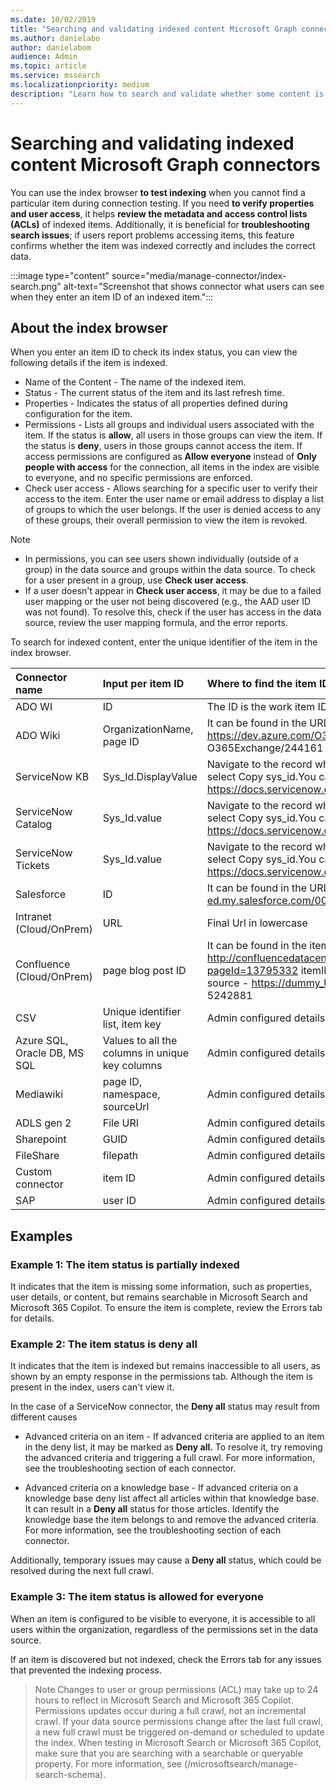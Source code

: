 ```yaml
---
ms.date: 10/02/2019
title: "Searching and validating indexed content Microsoft Graph connectors"
ms.author: danielabo
author: danielabom
audience: Admin
ms.topic: article
ms.service: mssearch
ms.localizationpriority: medium
description: "Learn how to search and validate whether some content is indexed in Microsoft Search and Microsoft 365 Copilot."
---
```


# Searching and validating indexed content Microsoft Graph connectors

You can use the index browser **to test indexing** when you cannot find a particular item during connection testing. If you need **to verify properties and user access**, it helps **review the metadata and access control lists (ACLs)** of indexed items. Additionally, it is beneficial for **troubleshooting search issues**; if users report problems accessing items, this feature confirms whether the item was indexed correctly and includes the correct data.

:::image type="content" source="media/manage-connector/index-search.png" alt-text="Screenshot that shows connector what users can see when they enter an item ID of an indexed item.":::

## About the index browser

When you enter an item ID to check its index status, you can view the following details if the item is indexed.

- Name of the Content - The name of the indexed item.
- Status - The current status of the item and its last refresh time.
- Properties - Indicates the status of all properties defined during configuration for the item.
- Permissions -  Lists all groups and individual users associated with the item. If the status is **allow**, all users in those groups can view the item. If the status is **deny**, users in those groups cannot access the item. If access permissions are configured as **Allow everyone** instead of **Only people with access** for the connection, all items in the index are visible to everyone, and no specific permissions are enforced.
- Check user access - Allows searching for a specific user to verify their access to the item. Enter the user name or email address to display a list of groups to which the user belongs. If the user is denied access to any of these groups, their overall permission to view the item is revoked.

>[!NOTE]
>- In permissions, you can see users shown individually (outside of a group) in the data source and groups within the data source. To check for a user present in a group, use **Check user access**. 
>- If a user doesn't appear in **Check user access**, it may be due to a failed user mapping or the user not being discovered (e.g., the AAD user ID was not found). To resolve this, check if the user has access in the data source, review the user mapping formula, and the error reports.

To search for indexed content, enter the unique identifier of the item in the index browser. 

|Connector name|Input per item ID|Where to find the item ID|
|:------------ |:------------ |:------------|
|ADO WI|ID|The ID is the work item ID.|	
|ADO Wiki|OrganizationName, page ID|It can be found in the URL e.g- https://dev.azure.com/O365Exchange/Demolink/_wiki/O365%20Core.wiki/244161/xyzItemId: O365Exchange/244161|		
|ServiceNow KB|Sys_Id.DisplayValue|Navigate to the record where you are looking for a sys_id, right-click the header bar, and select Copy sys_id.You can also click the Hamburger > Copy sys_id. For more information: https://docs.servicenow.com/csh?topicname=c_UniqueRecordIdentifier.html&version=latest|
|ServiceNow Catalog|Sys_Id.value|Navigate to the record where you are looking for a sys_id, right-click the header bar, and select Copy sys_id.You can also click the Hamburger > Copy sys_id. For more information: https://docs.servicenow.com/csh?topicname=c_UniqueRecordIdentifier.html&version=latest| 		
|ServiceNow Tickets|Sys_Id.value|Navigate to the record where you are looking for a sys_id, right-click the header bar, and select Copy sys_id.You can also click the Hamburger > Copy sys_id. For more information: https://docs.servicenow.com/csh?topicname=c_UniqueRecordIdentifier.html&version=latest|		
|Salesforce|ID|It can be found in the URL e.g- - https://democompany123-dev-ed.my.salesforce.com/00T5w00008iy76x -Item ID: 00T5w00008iy76x|
|Intranet (Cloud/OnPrem)|URL|Final Url in lowercase|Jira issue ID	Follow the link : https://confluence.atlassian.com/jirakb/how-to-get-issue-id-from-the-jira-user-interface-1115156394.html#:~:text=User%20needs%20to%20get%20the%20issue%20id%20in%20an%20easier|
|Confluence (Cloud/OnPrem)|page blog post ID|It can be found in the item ID of the URL http://confluencedatacenter.dummy.dummyapp.azoro.com:1234/pages/viewinfo.action?pageId=13795332 itemID: 13795332. Example in the Confluence Cloud: URL from the data source - 	https://dummy_URL.atlassian.net/wiki/spaces/xyz/pages/5242881 page ID - 5242881| 	
|CSV|Unique identifier list, item key|Admin configured details.|
|Azure SQL, Oracle DB, MS SQL|Values to all the columns in unique key columns|Admin configured details.|
|Mediawiki|page ID, namespace, sourceUrl|Admin configured details.| 	 	
|ADLS gen 2|File URI|Admin configured details.| 	 	
|Sharepoint|GUID|Admin configured details.| 	 	
|FileShare|filepath|Admin configured details.|  	 	
|Custom connector|item ID|Admin configured details.|  
|SAP|user ID|Admin configured details.|  	 	

## Examples
### Example 1: The item status is partially indexed

It indicates that the item is missing some information, such as properties, user details, or content, but remains searchable in Microsoft Search and Microsoft 365 Copilot. To ensure the item is complete, review the Errors tab for details.

### Example 2: The item status is deny all

It indicates that the item is indexed but remains inaccessible to all users, as shown by an empty response in the permissions tab. Although the item is present in the index, users can't view it.

In the case of a ServiceNow connector, the **Deny all** status may result from different causes

- Advanced criteria on an item - If advanced criteria are applied to an item in the deny list, it may be marked as **Deny all.** To resolve it, try removing the advanced criteria and triggering a full crawl. For more information, see the troubleshooting section of each connector. 

- Advanced criteria on a knowledge base - If advanced criteria on a knowledge base deny list affect all articles within that knowledge base. It can result in a **Deny all** status for those articles. Identify the knowledge base the item belongs to and remove the advanced criteria. For more information, see the troubleshooting section of each connector. 

Additionally, temporary issues may cause a **Deny all** status, which could be resolved during the next full crawl.

### Example 3: The item status is allowed for everyone

When an item is configured to be visible to everyone, it is accessible to all users within the organization, regardless of the permissions set in the data source.

If an item is discovered but not indexed, check the Errors tab for any issues that prevented the indexing process.

> Note
> Changes to user or group permissions (ACL) may take up to 24 hours to reflect in Microsoft Search and Microsoft 365 Copilot.
> Permissions updates occur during a full crawl, not an incremental crawl.
> If your data source permissions change after the last full crawl, a new full crawl must be triggered on-demand or scheduled to update the index.
> When testing in Microsoft Search or Microsoft 365 Copilot, make sure that you are searching with a searchable or queryable property. For more information, see (/microsoftsearch/manage-search-schema). 

